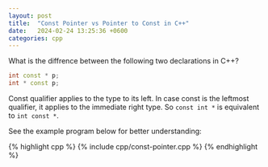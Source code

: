 ```yaml
---
layout: post
title:  "Const Pointer vs Pointer to Const in C++"
date:   2024-02-24 13:25:36 +0600
categories: cpp
---
```



What is the diffrence between the following two declarations in C++?

```cpp
int const * p;
int * const p;
```

Const qualifier applies to the type to its left. In case const is the leftmost qualifier, it applies to the immediate right type.
So `const int *` is equivalent to `int const *`.

See the example program below for better understanding:

{% highlight cpp %}
{% include cpp/const-pointer.cpp %}
{% endhighlight %}

